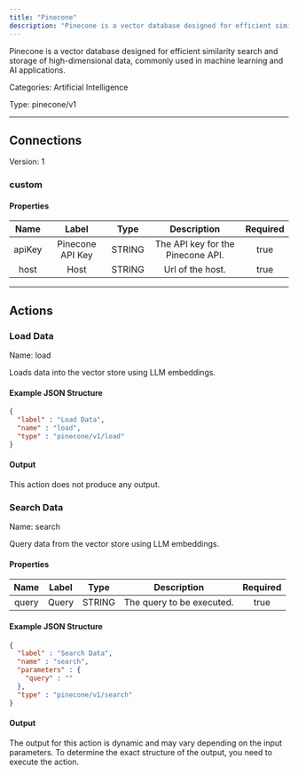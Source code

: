 ```yaml
---
title: "Pinecone"
description: "Pinecone is a vector database designed for efficient similarity search and storage of high-dimensional data, commonly used in machine learning and AI applications."
---
```


Pinecone is a vector database designed for efficient similarity search and storage of high-dimensional data, commonly used in machine learning and AI applications.


Categories: Artificial Intelligence


Type: pinecone/v1

<hr />



## Connections

Version: 1


### custom

#### Properties

|      Name       |      Label     |     Type     |     Description     | Required |
|:---------------:|:--------------:|:------------:|:-------------------:|:--------:|
| apiKey | Pinecone API Key | STRING | The API key for the Pinecone API. | true |
| host | Host | STRING | Url of the host. | true |





<hr />



## Actions


### Load Data
Name: load

Loads data into the vector store using LLM embeddings.

#### Example JSON Structure
```json
{
  "label" : "Load Data",
  "name" : "load",
  "type" : "pinecone/v1/load"
}
```

#### Output

This action does not produce any output.




### Search Data
Name: search

Query data from the vector store using LLM embeddings.

#### Properties

|      Name       |      Label     |     Type     |     Description     | Required |
|:---------------:|:--------------:|:------------:|:-------------------:|:--------:|
| query | Query | STRING | The query to be executed. | true |

#### Example JSON Structure
```json
{
  "label" : "Search Data",
  "name" : "search",
  "parameters" : {
    "query" : ""
  },
  "type" : "pinecone/v1/search"
}
```

#### Output

The output for this action is dynamic and may vary depending on the input parameters. To determine the exact structure of the output, you need to execute the action.






